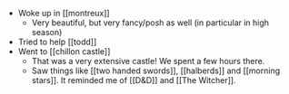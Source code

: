 - Woke up in [[montreux]]
  - Very beautiful, but very fancy/posh as well (in particular in high season)
- Tried to help [[todd]]
- Went to [[chillon castle]]
  - That was a very extensive castle! We spent a few hours there.
  - Saw things like [[two handed swords]], [[halberds]] and [[morning stars]]. It reminded me of [[D&D]] and [[The Witcher]].
